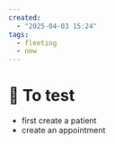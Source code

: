 ```yaml
---
created:
  - "2025-04-03 15:24"
tags:
  - fleeting
  - new
---
```

# 🔷 To test
- first create a patient
- create an appointment